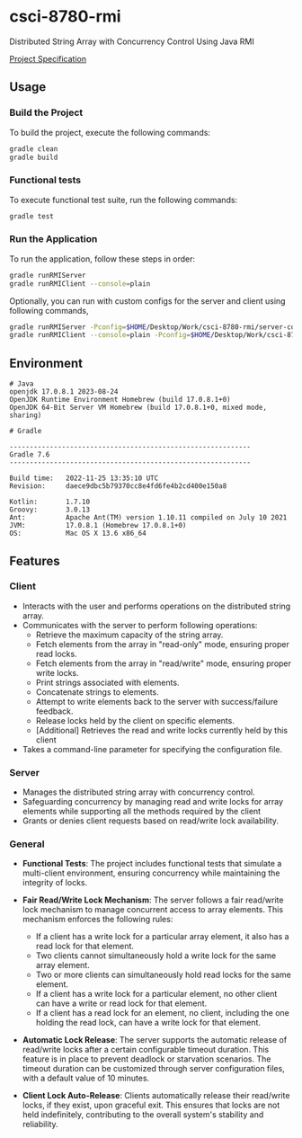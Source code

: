 # csci-8780-rmi

Distributed String Array with Concurrency Control Using Java RMI

[Project Specification](./docs/RemoteStringArray-JavaRMI.pdf)

## Usage

### Build the Project

To build the project, execute the following commands:

```bash
gradle clean
gradle build
```

### Functional tests

To execute functional test suite, run the following commands:

```bash
gradle test
```

### Run the Application

To run the application, follow these steps in order:

```bash
gradle runRMIServer
gradle runRMIClient --console=plain
```

Optionally, you can run with custom configs for the server and client using following commands,

```bash
gradle runRMIServer -Pconfig=$HOME/Desktop/Work/csci-8780-rmi/server-config-example.properties
gradle runRMIClient --console=plain -Pconfig=$HOME/Desktop/Work/csci-8780-rmi/client-config-example.properties
```

## Environment

```
# Java
openjdk 17.0.8.1 2023-08-24
OpenJDK Runtime Environment Homebrew (build 17.0.8.1+0)
OpenJDK 64-Bit Server VM Homebrew (build 17.0.8.1+0, mixed mode, sharing)

# Gradle 

------------------------------------------------------------
Gradle 7.6
------------------------------------------------------------

Build time:   2022-11-25 13:35:10 UTC
Revision:     daece9dbc5b79370cc8e4fd6fe4b2cd400e150a8

Kotlin:       1.7.10
Groovy:       3.0.13
Ant:          Apache Ant(TM) version 1.10.11 compiled on July 10 2021
JVM:          17.0.8.1 (Homebrew 17.0.8.1+0)
OS:           Mac OS X 13.6 x86_64
```

## Features

### Client

- Interacts with the user and performs operations on the distributed string array.
- Communicates with the server to perform following operations:
  - Retrieve the maximum capacity of the string array.
  - Fetch elements from the array in "read-only" mode, ensuring proper read locks.
  - Fetch elements from the array in "read/write" mode, ensuring proper write locks.
  - Print strings associated with elements.
  - Concatenate strings to elements.
  - Attempt to write elements back to the server with success/failure feedback.
  - Release locks held by the client on specific elements.
  - [Additional] Retrieves the read and write locks currently held by this client
- Takes a command-line parameter for specifying the configuration file.

### Server

- Manages the distributed string array with concurrency control.
- Safeguarding concurrency by managing read and write locks for array elements while supporting all the methods required by the client  
- Grants or denies client requests based on read/write lock availability.

### General

- **Functional Tests**: The project includes functional tests that simulate a multi-client environment, ensuring concurrency while maintaining the integrity of locks.

- **Fair Read/Write Lock Mechanism**: The server follows a fair read/write lock mechanism to manage concurrent access to array elements. This mechanism enforces the following rules:
  - If a client has a write lock for a particular array element, it also has a read lock for that element.
  - Two clients cannot simultaneously hold a write lock for the same array element.
  - Two or more clients can simultaneously hold read locks for the same element.
  - If a client has a write lock for a particular element, no other client can have a write or read lock for that element.
  - If a client has a read lock for an element, no client, including the one holding the read lock, can have a write lock for that element.

- **Automatic Lock Release**: The server supports the automatic release of read/write locks after a certain configurable timeout duration. This feature is in place to prevent deadlock or starvation scenarios. The timeout duration can be customized through server configuration files, with a default value of 10 minutes.

- **Client Lock Auto-Release**: Clients automatically release their read/write locks, if they exist, upon graceful exit. This ensures that locks are not held indefinitely, contributing to the overall system's stability and reliability.
